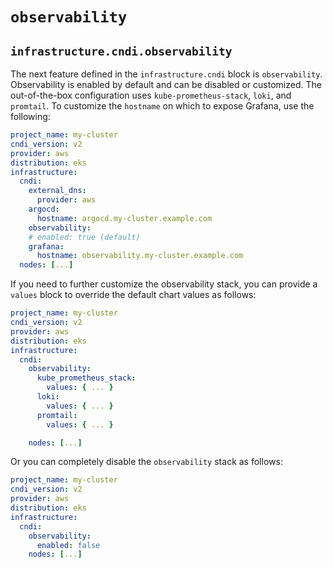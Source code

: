 # `observability`

## `infrastructure.cndi.observability`

The next feature defined in the `infrastructure.cndi` block is `observability`.
Observability is enabled by default and can be disabled or customized. The
out-of-the-box configuration uses `kube-prometheus-stack`, `loki`, and
`promtail`. To customize the `hostname` on which to expose Grafana, use the
following:

```yaml
project_name: my-cluster
cndi_version: v2
provider: aws
distribution: eks
infrastructure:
  cndi:
    external_dns:
      provider: aws
    argocd:
      hostname: argocd.my-cluster.example.com
    observability:
    # enabled: true (default)
    grafana:
      hostname: observability.my-cluster.example.com
  nodes: [...]
```

If you need to further customize the observability stack, you can provide a
`values` block to override the default chart values as follows:

```yaml
project_name: my-cluster
cndi_version: v2
provider: aws
distribution: eks
infrastructure:
  cndi:
    observability:
      kube_prometheus_stack:
        values: { ... }
      loki:
        values: { ... }
      promtail:
        values: { ... }

    nodes: [...]
```

Or you can completely disable the `observability` stack as follows:

```yaml
project_name: my-cluster
cndi_version: v2
provider: aws
distribution: eks
infrastructure:
  cndi:
    observability:
      enabled: false
    nodes: [...]
```
